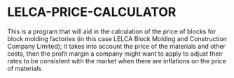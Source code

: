 # LELCA-PRICE-CALCULATOR
This is a program that will aid in the calculation of the price of blocks for block molding factories (in this case LELCA Block Molding and Construction Company Limited); it takes into account the price of the materials and other costs, then the profit margin a company might want to apply to adjust their rates to be consistent with the market when there are inflations on the price of materials
